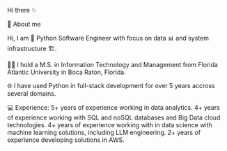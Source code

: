 Hi there ✨

👋 About me

Hi, I am 🐍 Python Software Engineer with focus on data 📊 and system infrastructure 🏗️.

👨‍🎓 I hold a M.S. in Information Technology and Management from Florida Atlantic University in Boca Raton, Florida.

🌐 I have used Python in full-stack development for over 5 years accross several domains.

💻 Experience:
5+ years of experience working in data analytics.
4+ years of experience working with SQL and noSQL databases and Big Data cloud technologies.
4+ years of experience working with in data science with machine learning solutions, including LLM engineering.
2+ years of experience developing solutions in AWS.
